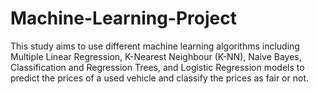 # Machine-Learning-Project
This study aims to use different machine learning algorithms including Multiple Linear Regression, K-Nearest Neighbour (K-NN), Naive Bayes, Classification and Regression Trees, and Logistic Regression models to predict the prices of a used vehicle and classify the prices as fair or not.

